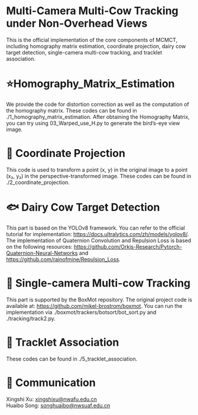 
# Multi-Camera Multi-Cow Tracking under Non-Overhead Views

 
This is the official implementation of the core components of MCMCT, including homography matrix estimation, coordinate projection, dairy cow target detection, single-camera multi-cow tracking, and tracklet association.

 
# ⭐Homography_Matrix_Estimation
We provide the code for distortion correction as well as the computation of the homography matrix. These codes can be found in ./1_homography_matrix_estimation. After obtaining the Homography Matrix, you can try using 03_Warped_use_H.py to generate the bird’s-eye view image.

# 🚀 Coordinate Projection
This code is used to transform a point (x, y) in the original image to a point (x₂, y₂) in the perspective-transformed image. These codes can be found in ./2_coordinate_projection.

# 🐟 Dairy Cow Target Detection
This part is based on the YOLOv8 framework. You can refer to the official tutorial for implementation: https://docs.ultralytics.com/zh/models/yolov8/.
The implementation of Quaternion Convolution and Repulsion Loss is based on the following resources:
https://github.com/Orkis-Research/Pytorch-Quaternion-Neural-Networks and https://github.com/rainofmine/Repulsion_Loss.

# 🥂 Single-camera Multi-cow Tracking
This part is supported by the BoxMot repository. The original project code is available at: https://github.com/mikel-brostrom/boxmot.
You can run the implementation via ./boxmot/trackers/botsort/bot_sort.py and ./tracking/track2.py.

# 🚢 Tracklet Association
These codes can be found in ./5_tracklet_association.

# 🥳 Communication

Xingshi Xu: xingshixu@nwafu.edu.cn  
Huaibo Song: songhuaibo@nwsuaf.edu.cn  